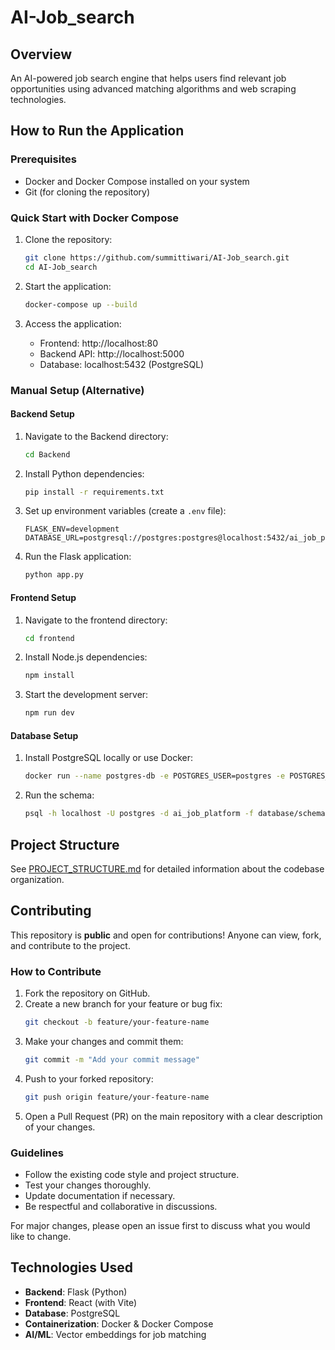 # AI-Job_search

## Overview
An AI-powered job search engine that helps users find relevant job opportunities using advanced matching algorithms and web scraping technologies.

## How to Run the Application

### Prerequisites
- Docker and Docker Compose installed on your system
- Git (for cloning the repository)

### Quick Start with Docker Compose
1. Clone the repository:
   ```bash
   git clone https://github.com/summittiwari/AI-Job_search.git
   cd AI-Job_search
   ```

2. Start the application:
   ```bash
   docker-compose up --build
   ```

3. Access the application:
   - Frontend: http://localhost:80
   - Backend API: http://localhost:5000
   - Database: localhost:5432 (PostgreSQL)

### Manual Setup (Alternative)

#### Backend Setup
1. Navigate to the Backend directory:
   ```bash
   cd Backend
   ```

2. Install Python dependencies:
   ```bash
   pip install -r requirements.txt
   ```

3. Set up environment variables (create a `.env` file):
   ```
   FLASK_ENV=development
   DATABASE_URL=postgresql://postgres:postgres@localhost:5432/ai_job_platform
   ```

4. Run the Flask application:
   ```bash
   python app.py
   ```

#### Frontend Setup
1. Navigate to the frontend directory:
   ```bash
   cd frontend
   ```

2. Install Node.js dependencies:
   ```bash
   npm install
   ```

3. Start the development server:
   ```bash
   npm run dev
   ```

#### Database Setup
1. Install PostgreSQL locally or use Docker:
   ```bash
   docker run --name postgres-db -e POSTGRES_USER=postgres -e POSTGRES_PASSWORD=postgres -e POSTGRES_DB=ai_job_platform -p 5432:5432 -d postgres:15
   ```

2. Run the schema:
   ```bash
   psql -h localhost -U postgres -d ai_job_platform -f database/schema.sql
   ```

## Project Structure
See [PROJECT_STRUCTURE.md](PROJECT_STRUCTURE.md) for detailed information about the codebase organization.

## Contributing

This repository is **public** and open for contributions! Anyone can view, fork, and contribute to the project.

### How to Contribute
1. Fork the repository on GitHub.
2. Create a new branch for your feature or bug fix:
   ```bash
   git checkout -b feature/your-feature-name
   ```
3. Make your changes and commit them:
   ```bash
   git commit -m "Add your commit message"
   ```
4. Push to your forked repository:
   ```bash
   git push origin feature/your-feature-name
   ```
5. Open a Pull Request (PR) on the main repository with a clear description of your changes.

### Guidelines
- Follow the existing code style and project structure.
- Test your changes thoroughly.
- Update documentation if necessary.
- Be respectful and collaborative in discussions.

For major changes, please open an issue first to discuss what you would like to change.

## Technologies Used
- **Backend**: Flask (Python)
- **Frontend**: React (with Vite)
- **Database**: PostgreSQL
- **Containerization**: Docker & Docker Compose
- **AI/ML**: Vector embeddings for job matching

